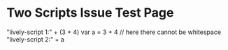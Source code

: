# Two Scripts Issue Test Page


<script>
console.log("I was here")
"script 0"
</script>

<lively-script>
"lively-script 1:" + (3 + 4)
</lively-script>

<lively-script>
var a = 3 + 4
// here there cannot be whitespace 
"lively-script 2:" + a
</lively-script>


<lively-script><script>
var a = 3 + 4

console.log("I was here, too!")

"lively-script > Script 3:" + a
</script></lively-script>
<script>
var a = 3 + 4

console.log("I was here, too! Again!")

"Script 4:" + a
</script>